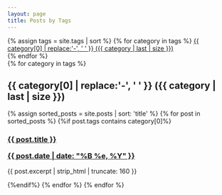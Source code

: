 ```yaml
---
layout: page
title: Posts by Tags
---
```

<div>
    {% assign tags = site.tags | sort %}
    {% for category in tags %}
     <span class="site-tag">
        <a href="#{{ category | first | slugify }}">
                {{ category[0] | replace:'-', ' ' }} ({{ category | last | size }})
        </a>
       <br>
    </span>
    {% endfor %}
 </div>
    
<div id="index">
{% for category in tags %}
    <h2 id="{{ category | first | slugify }}">{{ category[0] | replace:'-', ' ' }} ({{ category | last | size }}) </h2>
    {% assign sorted_posts = site.posts | sort: 'title' %}
    {% for post in sorted_posts %}
    {%if post.tags contains category[0]%}
      <h3><a href="{{ site.url }}{{ site.baseurl }}{{ post.url }}" title="{{ post.title }}">{{ post.title }} <p class="date">{{ post.date |  date: "%B %e, %Y" }}</p></a></h3>
       <p>{{ post.excerpt | strip_html | truncate: 160 }}</p>
    {%endif%}
    {% endfor %}
    {% endfor %}
    </div>
    
    

